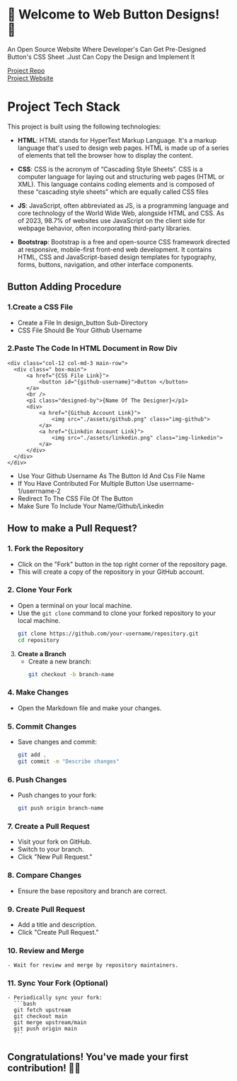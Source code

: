 # 🎉 Welcome to Web Button Designs! 🎊

An Open Source Website Where Developer's Can Get Pre-Designed Button's CSS Sheet .Just Can Copy the Design and Implement It

[Project Repo](https://github.com/swarnade/webdesign-switch)
<br />
[Project Website](https://webdesign.swarnadeepsahapoddar.in/)

# Project Tech Stack

This project is built using the following technologies:

- **HTML**: HTML stands for HyperText Markup Language. It's a markup language that's used to design web pages. HTML is made up of a series of elements that tell the browser how to display the content.

- **CSS**: CSS is the acronym of “Cascading Style Sheets”. CSS is a computer language for laying out and structuring web pages (HTML or XML). This language contains coding elements and is composed of these “cascading style sheets” which are equally called CSS files

- **JS**: JavaScript, often abbreviated as JS, is a programming language and core technology of the World Wide Web, alongside HTML and CSS. As of 2023, 98.7% of websites use JavaScript on the client side for webpage behavior, often incorporating third-party libraries.

- **Bootstrap**: Bootstrap is a free and open-source CSS framework directed at responsive, mobile-first front-end web development. It contains HTML, CSS and JavaScript-based design templates for typography, forms, buttons, navigation, and other interface components.

## Button Adding Procedure

### 1.Create a CSS File

- Create a File In design_button Sub-Directory
- CSS File Should Be Your Github Username

### 2.Paste The Code In HTML Document in Row Div
```
<div class="col-12 col-md-3 main-row">
  <div class=" box-main">
      <a href="{CSS File Link}">  
          <button id="{github-username}">Button </button>
      </a>
      <br />
      <p1 class="designed-by">{Name Of The Designer}</p1>
      <div>
          <a href="{Github Account Link}">
              <img src="./assets/github.png" class="img-github">
          </a>
          <a href="{Linkdin Account Link}">
              <img src="./assets/linkedin.png" class="img-linkedin">
          </a>
      </div>
  </div>
</div>
```
- Use Your Github Username As The Button Id And Css File Name
- If You Have Contributed For Multiple Button Use userrname-1/userrname-2
- Redirect To The CSS File Of The Button
- Make Sure To Include Your Name/Github/Linkedin


## How to make a Pull Request?

### 1. Fork the Repository

- Click on the "Fork" button in the top right corner of the repository page.
- This will create a copy of the repository in your GitHub account.

### 2. Clone Your Fork

- Open a terminal on your local machine.
- Use the `git clone` command to clone your forked repository to your local machine.
  ```bash
  git clone https://github.com/your-username/repository.git
  cd repository
  ```

3. **Create a Branch**
   - Create a new branch:
     ```bash
     git checkout -b branch-name
     ```

### 4. Make Changes

- Open the Markdown file and make your changes.

### 5. Commit Changes

- Save changes and commit:
  ```bash
  git add .
  git commit -m "Describe changes"
  ```

### 6. **Push Changes**

- Push changes to your fork:
  ```bash
  git push origin branch-name
  ```

### 7. **Create a Pull Request**

- Visit your fork on GitHub.
- Switch to your branch.
- Click "New Pull Request."

### 8. **Compare Changes**

- Ensure the base repository and branch are correct.

### 9. **Create Pull Request**

- Add a title and description.
- Click "Create Pull Request."

### 10. **Review and Merge**

    - Wait for review and merge by repository maintainers.

### 11. **Sync Your Fork (Optional)**

    - Periodically sync your fork:
      ```bash
      git fetch upstream
      git checkout main
      git merge upstream/main
      git push origin main
      ```

<h2>Congratulations! You've made your first contribution! 🙌🏼</h2>
